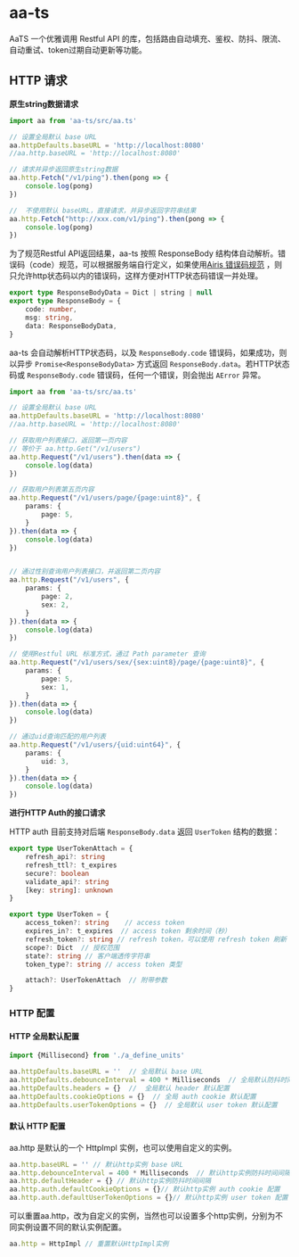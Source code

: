 # aa-ts

AaTS 一个优雅调用 Restful API 的库，包括路由自动填充、鉴权、防抖、限流、自动重试、token过期自动更新等功能。

## HTTP 请求

**原生string数据请求**

```ts
import aa from 'aa-ts/src/aa.ts'

// 设置全局默认 base URL
aa.httpDefaults.baseURL = 'http://localhost:8080'
//aa.http.baseURL = 'http://localhost:8080'

// 请求并异步返回原生string数据
aa.http.Fetch("/v1/ping").then(pong => {
    console.log(pong)
})

//  不使用默认 baseURL，直接请求，并异步返回字符串结果
aa.http.Fetch("http://xxx.com/v1/ping").then(pong => {
    console.log(pong)
})
```

为了规范Restful API返回结果，aa-ts 按照 ResponseBody
结构体自动解析。错误码（code）规范，可以根据服务端自行定义，如果使用[Airis 错误码规范](https://github.com/aarioai/rules/blob/main/api_doc/%E6%95%B0%E6%8D%AE%E7%B1%BB%E5%9E%8B%E5%92%8C%E9%94%99%E8%AF%AF%E7%A0%81%E8%AF%B4%E6%98%8E.md)
，则只允许http状态码以内的错误码，这样方便对HTTP状态码错误一并处理。

```ts 
export type ResponseBodyData = Dict | string | null
export type ResponseBody = {
    code: number,
    msg: string,
    data: ResponseBodyData,
}
```

aa-ts 会自动解析HTTP状态码，以及 `ResponseBody.code` 错误码，如果成功，则以异步 `Promise<ResponseBodyData>` 方式返回
`ResponseBody.data`。若HTTP状态码或 `ResponseBody.code` 错误码，任何一个错误，则会抛出 `AError` 异常。

```ts
import aa from 'aa-ts/src/aa.ts'

// 设置全局默认 base URL
aa.httpDefaults.baseURL = 'http://localhost:8080'
//aa.http.baseURL = 'http://localhost:8080'

// 获取用户列表接口，返回第一页内容
// 等价于 aa.http.Get("/v1/users")
aa.http.Request("/v1/users").then(data => {
    console.log(data)
})

// 获取用户列表第五页内容
aa.http.Request("/v1/users/page/{page:uint8}", {
    params: {
        page: 5,
    }
}).then(data => {
    console.log(data)
})


// 通过性别查询用户列表接口，并返回第二页内容
aa.http.Request("/v1/users", {
    params: {
        page: 2,
        sex: 2,
    }
}).then(data => {
    console.log(data)
})

// 使用Restful URL 标准方式，通过 Path parameter 查询
aa.http.Request("/v1/users/sex/{sex:uint8}/page/{page:uint8}", {
    params: {
        page: 5,
        sex: 1,
    }
}).then(data => {
    console.log(data)
})

// 通过uid查询匹配的用户列表
aa.http.Request("/v1/users/{uid:uint64}", {
    params: {
        uid: 3,
    }
}).then(data => {
    console.log(data)
})

```

**进行HTTP Auth的接口请求**

HTTP auth 目前支持对后端 `ResponseBody.data` 返回 `UserToken` 结构的数据：

```ts
export type UserTokenAttach = {
    refresh_api?: string
    refresh_ttl?: t_expires
    secure?: boolean
    validate_api?: string
    [key: string]: unknown
}

export type UserToken = {
    access_token?: string    // access token
    expires_in?: t_expires  // access token 剩余时间（秒）
    refresh_token?: string // refresh token，可以使用 refresh token 刷新 access token（可能会返回新的token），延长其过期时间
    scope?: Dict  // 授权范围
    state?: string // 客户端透传字符串
    token_type?: string // access token 类型

    attach?: UserTokenAttach  // 附带参数
}
```

### HTTP 配置

#### HTTP 全局默认配置

```ts 
import {Millisecond} from './a_define_units'

aa.httpDefaults.baseURL = ''  // 全局默认 base URL
aa.httpDefaults.debounceInterval = 400 * Milliseconds  // 全局默认防抖时间间隔
aa.httpDefaults.headers = {}  //  全局默认 header 默认配置
aa.httpDefaults.cookieOptions = {}  // 全局 auth cookie 默认配置
aa.httpDefaults.userTokenOptions = {}  // 全局默认 user token 默认配置
```

#### 默认 HTTP 配置

aa.http 是默认的一个 HttpImpl 实例，也可以使用自定义的实例。

```ts
aa.http.baseURL = '' // 默认http实例 base URL
aa.http.debounceInterval = 400 * Milliseconds  // 默认http实例防抖时间间隔
aa.http.defaultHeader = {} // 默认http实例防抖时间间隔
aa.http.auth.defaultCookieOptions = {}// 默认http实例 auth cookie 配置
aa.http.auth.defaultUserTokenOptions = {}// 默认http实例 user token 配置
```

可以重置aa.http，改为自定义的实例，当然也可以设置多个http实例，分别为不同实例设置不同的默认实例配置。

```ts 
aa.http = HttpImpl // 重置默认HttpImpl实例
```

 

